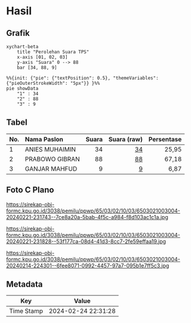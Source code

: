 # Hasil

## Grafik

```mermaid
xychart-beta
    title "Perolehan Suara TPS"
    x-axis [01, 02, 03]
    y-axis "Suara" 0 --> 88
    bar [34, 88, 9]
```

```mermaid
%%{init: {"pie": {"textPosition": 0.5}, "themeVariables": {"pieOuterStrokeWidth": "5px"}} }%%
pie showData
    "1" : 34
    "2" : 88
    "3" : 9
```

## Tabel

| No. | Nama Paslon    | Suara | Suara (raw) | Persentase |
|:--- |:-------------- | -----:| -----------:| ----------:|
| 1   | ANIES MUHAIMIN | 34    | [34][p-1]   | 25,95      |
| 2   | PRABOWO GIBRAN | 88    | [88][p-2]   | 67,18      |
| 3   | GANJAR MAHFUD  | 9     | [9][p-3]    | 6,87       |


[p-1]: https://github.com/gigit-pemilu/pemilu-2024-65-kalimantan-utara/blob/main/pilpres/hitung-suara/sub/65-kalimantan-utara/sub/03-nunukan/sub/02-nunukan/sub/1003-nunukan-utara/sub/004-tps/sub/paslon-1.txt
[p-2]: https://github.com/gigit-pemilu/pemilu-2024-65-kalimantan-utara/blob/main/pilpres/hitung-suara/sub/65-kalimantan-utara/sub/03-nunukan/sub/02-nunukan/sub/1003-nunukan-utara/sub/004-tps/sub/paslon-2.txt
[p-3]: https://github.com/gigit-pemilu/pemilu-2024-65-kalimantan-utara/blob/main/pilpres/hitung-suara/sub/65-kalimantan-utara/sub/03-nunukan/sub/02-nunukan/sub/1003-nunukan-utara/sub/004-tps/sub/paslon-3.txt

## Foto C Plano

https://sirekap-obj-formc.kpu.go.id/3038/pemilu/ppwp/65/03/02/10/03/6503021003004-20240221-231743--7ce8a20a-5bab-4f5c-a984-f8d103ac1c1a.jpg

https://sirekap-obj-formc.kpu.go.id/3038/pemilu/ppwp/65/03/02/10/03/6503021003004-20240221-231828--53f177ca-08d4-41d3-8cc7-2fe59effaa19.jpg

https://sirekap-obj-formc.kpu.go.id/3038/pemilu/ppwp/65/03/02/10/03/6503021003004-20240214-224301--6fee8071-0992-4457-97a7-095b1e7ff5c3.jpg


## Metadata

| Key        | Value               |
| ---------- | ------------------- |
| Time Stamp | 2024-02-24 22:31:28 |



